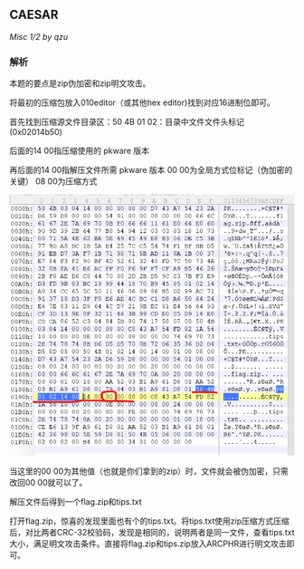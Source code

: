 ## CAESAR

*Misc 1/2 by qzu*

### 解析
本题的要点是zip伪加密和zip明文攻击。

将最初的压缩包放入010editor（或其他hex editor)找到对应16进制位即可。

首先找到压缩源文件目录区：50 4B 01 02：目录中文件文件头标记(0x02014b50) 

后面的14 00指压缩使用的 pkware 版本

再后面的14 00指解压文件所需 pkware 版本 
00 00为全局方式位标记（伪加密的关键） 
08 00为压缩方式 

![image-20220515222801954](./image-20220515222801954.png)

当这里的00 00为其他值（也就是你们拿到的zip）时，文件就会被伪加密，只需改回00 00就可以了。

解压文件后得到一个flag.zip和tips.txt

打开flag.zip，惊喜的发现里面也有个的tips.txt。将tips.txt使用zip压缩方式压缩后，对比两者CRC-32校验码，发现是相同的，说明两者是同一文件，查看tips.txt大小，满足明文攻击条件。直接将flag.zip和tips.zip放入ARCPHR进行明文攻击即可。
